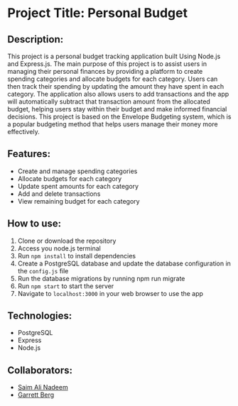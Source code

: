 # Project Title: Personal Budget

## Description:

This project is a personal budget tracking application built Using Node.js and Express.js. The main purpose of this project is to assist users in managing their personal finances by providing a platform to create spending categories and allocate budgets for each category. Users can then track their spending by updating the amount they have spent in each category. The application also allows users to add transactions and the app will automatically subtract that transaction amount from the allocated budget, helping users stay within their budget and make informed financial decisions. This project is based on the Envelope Budgeting system, which is a popular budgeting method that helps users manage their money more effectively.

## Features:

-   Create and manage spending categories
-   Allocate budgets for each category
-   Update spent amounts for each category
-   Add and delete transactions
-   View remaining budget for each category

## How to use:

1.  Clone or download the repository
3.  Access you node.js terminal
4.  Run `npm install` to install dependencies
5.  Create a PostgreSQL database and update the database configuration in the `config.js` file
6.  Run the database migrations by running npm run migrate
7.  Run `npm start` to start the server
8.  Navigate to `localhost:3000` in your web browser to use the app

## Technologies:

-   PostgreSQL
-   Express
-   Node.js

## Collaborators:

-   [Saim Ali Nadeem](https://github.com/SaimAli5)
-   [Garrett Berg](https://github.com/Daktic)